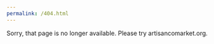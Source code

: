 ```yaml
---
permalink: /404.html
---
```

Sorry, that page is no longer available. Please try artisancomarket.org.
